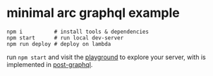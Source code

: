 # minimal arc graphql example

```
npm i          # install tools & dependencies
npm start      # run local dev-server
npm run deploy # deploy on lambda
```

run `npm start` and visit the [playground](http://localhost:3333/graphql) to explore your server, with is implemented in [post-graphql](src/http/post-graphql).